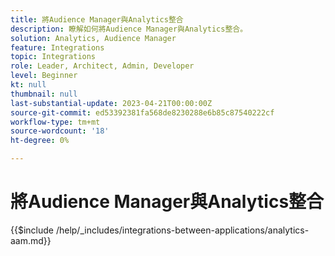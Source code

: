 ```yaml
---
title: 將Audience Manager與Analytics整合
description: 瞭解如何將Audience Manager與Analytics整合。
solution: Analytics, Audience Manager
feature: Integrations
topic: Integrations
role: Leader, Architect, Admin, Developer
level: Beginner
kt: null
thumbnail: null
last-substantial-update: 2023-04-21T00:00:00Z
source-git-commit: ed53392381fa568de8230288e6b85c87540222cf
workflow-type: tm+mt
source-wordcount: '18'
ht-degree: 0%

---
```



# 將Audience Manager與Analytics整合

{{$include /help/_includes/integrations-between-applications/analytics-aam.md}}
